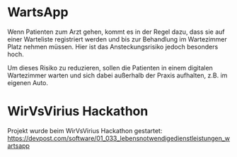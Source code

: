 # WartsApp

Wenn Patienten zum Arzt gehen, kommt es in der Regel dazu, dass sie auf einer Warteliste registriert werden und bis zur Behandlung im Wartezimmer Platz nehmen müssen. Hier ist das Ansteckungsrisiko jedoch besonders hoch.

Um dieses Risiko zu reduzieren, sollen die Patienten in einem digitalen Wartezimmer warten und sich dabei außerhalb der Praxis aufhalten, z.B. im eigenen Auto.

# WirVsVirius Hackathon

Projekt wurde beim WirVsVirius Hackathon gestartet: https://devpost.com/software/01_033_lebensnotwendigedienstleistungen_wartsapp

